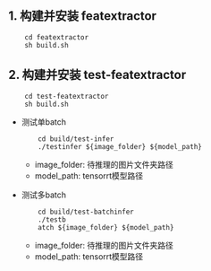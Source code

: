 <!--
 * @Author: BTZN0325 sunjiahui@boton-tech.com
 * @Date: 2024-10-28 10:58:00
 * @LastEditors: BTZN0325 sunjiahui@boton-tech.com
 * @LastEditTime: 2024-10-28 10:59:53
 * @Description: 
-->
## 1. 构建并安装 featextractor

```
    cd featextractor
    sh build.sh
```

## 2. 构建并安装 test-featextractor

```
    cd test-featextractor
    sh build.sh
```

* 测试单batch 

    ```
        cd build/test-infer
        ./testinfer ${image_folder} ${model_path}
    ```

    * image_folder: 待推理的图片文件夹路径
    * model_path: tensorrt模型路径

* 测试多batch

    ```
        cd build/test-batchinfer
        ./testb
        atch ${image_folder} ${model_path}
    ```
    
    * image_folder: 待推理的图片文件夹路径
    * model_path: tensorrt模型路径